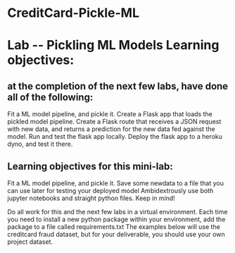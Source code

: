 # CreditCard-Pickle-ML
# Lab -- Pickling ML Models Learning objectives: 
## at the completion of the next few labs, have done all of the following: 
Fit a ML model pipeline, and pickle it. 
Create a Flask app that loads the pickled model pipeline. 
Create a Flask route that receives a JSON request with new data, and returns a prediction for the new data fed against the model. 
Run and test the flask app locally. Deploy the flask app to a heroku dyno, and test it there.

## Learning objectives for this mini-lab:
Fit a ML model pipeline, and pickle it.
Save some newdata to a file that you can use later for testing your deployed model
Ambidextrously use both jupyter notebooks and straight python files.
Keep in mind!

Do all work for this and the next few labs in a virtual environment.
Each time you need to install a new python package within your environment, add the package to a file called requirements.txt
The examples below will use the creditcard fraud dataset, but for your deliverable, you should use your own project dataset.
